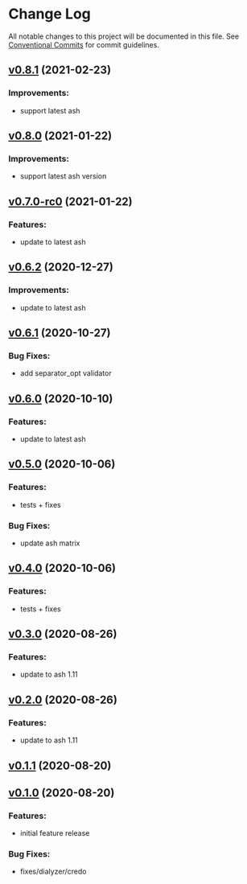 # Change Log

All notable changes to this project will be documented in this file.
See [Conventional Commits](Https://conventionalcommits.org) for commit guidelines.

<!-- changelog -->

## [v0.8.1](https://github.com/ash-project/ash_csv/compare/v0.8.0...v0.8.1) (2021-02-23)




### Improvements:

* support latest ash

## [v0.8.0](https://github.com/ash-project/ash_csv/compare/v0.7.0-rc0...v0.8.0) (2021-01-22)




### Improvements:

* support latest ash version

## [v0.7.0-rc0](https://github.com/ash-project/ash_csv/compare/v0.6.2...v0.7.0-rc0) (2021-01-22)




### Features:

* update to latest ash

## [v0.6.2](https://github.com/ash-project/ash_csv/compare/v0.6.1...v0.6.2) (2020-12-27)




### Improvements:

* update to latest ash

## [v0.6.1](https://github.com/ash-project/ash_csv/compare/v0.6.0...v0.6.1) (2020-10-27)




### Bug Fixes:

* add separator_opt validator

## [v0.6.0](https://github.com/ash-project/ash_csv/compare/v0.5.0...v0.6.0) (2020-10-10)




### Features:

* update to latest ash

## [v0.5.0](https://github.com/ash-project/ash_csv/compare/v0.4.0...v0.5.0) (2020-10-06)




### Features:

* tests + fixes

### Bug Fixes:

* update ash matrix

## [v0.4.0](https://github.com/ash-project/ash_csv/compare/v0.3.0...v0.4.0) (2020-10-06)




### Features:

* tests + fixes

## [v0.3.0](https://github.com/ash-project/ash_csv/compare/v0.2.0...v0.3.0) (2020-08-26)




### Features:

* update to ash 1.11

## [v0.2.0](https://github.com/ash-project/ash_csv/compare/v0.1.1...v0.2.0) (2020-08-26)




### Features:

* update to ash 1.11

## [v0.1.1](https://github.com/ash-project/ash_csv/compare/v0.1.0...v0.1.1) (2020-08-20)




## [v0.1.0](https://github.com/ash-project/ash_csv/compare/v0.1.0...v0.1.0) (2020-08-20)




### Features:

* initial feature release

### Bug Fixes:

* fixes/dialyzer/credo
